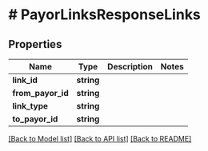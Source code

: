 # # PayorLinksResponseLinks

## Properties

Name | Type | Description | Notes
------------ | ------------- | ------------- | -------------
**link_id** | **string** |  |
**from_payor_id** | **string** |  |
**link_type** | **string** |  |
**to_payor_id** | **string** |  |

[[Back to Model list]](../../README.md#models) [[Back to API list]](../../README.md#endpoints) [[Back to README]](../../README.md)
